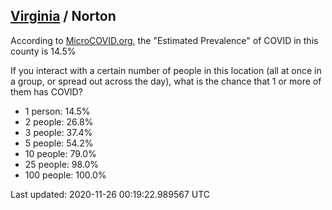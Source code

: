 
## [Virginia](/united-states/virginia) / Norton

According to [MicroCOVID.org](http://microcovid.org),
the "Estimated Prevalence" of COVID in this county is 14.5%

If you interact with a certain number of people in this location
(all at once in a group, or spread out across the day), what is the chance that
1 or more of them has COVID?

- 1 person: 14.5%
- 2 people: 26.8%
- 3 people: 37.4%
- 5 people: 54.2%
- 10 people: 79.0%
- 25 people: 98.0%
- 100 people: 100.0%

Last updated: 2020-11-26 00:19:22.989567 UTC
